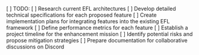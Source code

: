 [ ] TODO: 
[ ] Research current EFL architectures
[ ] Develop detailed technical specifications for each proposed feature
[ ] Create implementation plans for integrating features into the existing EFL framework
[ ] Define performance metrics for each feature
[ ] Establish a project timeline for the enhancement mission
[ ] Identify potential risks and propose mitigation strategies
[ ] Prepare documentation for collaborative discussions on Discord